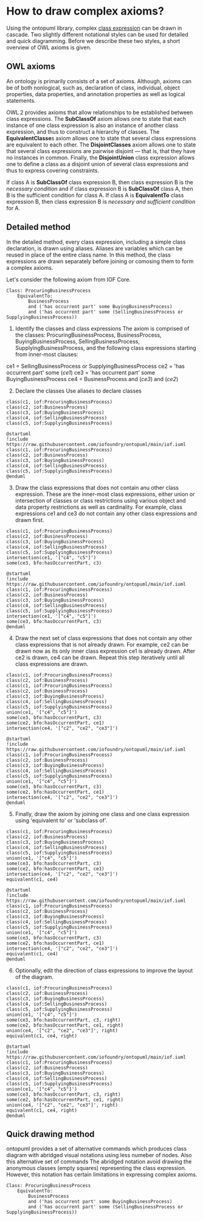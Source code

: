 # How to draw complex axioms?

Using the ontopuml library, complex [class expression](https://www.w3.org/TR/2012/REC-owl2-syntax-20121211/#Class_Expressions) can be drawn in cascade. Two slightly different notational styles can be used for detailed and quick diagramming. Before we describe these two styles, a short overview of OWL axioms is given.

## OWL axioms
An ontology is primarily consists of a set of axioms. Although, axioms can be of both nonlogical, such as, declaration of class, individual, object properties, data properties, and annotation properties as well as logical statements. 

OWL 2 provides axioms that allow relationships to be established between class expressions. The **SubClassOf** axiom allows one to state that each instance of one class expression is also an instance of another class expression, and thus to construct a hierarchy of classes. The **EquivalentClasse**s axiom allows one to state that several class expressions are equivalent to each other. The **DisjointClasses** axiom allows one to state that several class expressions are pairwise disjoint — that is, that they have no instances in common. Finally, the **DisjointUnion** class expression allows one to define a class as a disjoint union of several class expressions and thus to express covering constraints. 

If class A is **SubClassOf** class expression B, then class expression B is the *necessary condition* and if class expression B is **SubClassOf** class A, then B is the sufficient condition for class A. If class A is **EquivalentTo** class expression B, then class expression B is *necessary and sufficient condition* for A.   

## Detailed method
In the detailed method, every class expression, including a simple class declaration, is drawn using aliases. Aliases are variables which can be reused in place of the entire class name. In this method, the class expressions are drawn separately before joining or comosing them to form a complex axioms.

Let's consider the following axiom from IOF Core. 

```
Class: ProcuringBusinessProcess
    EquivalentTo: 
        BusinessProcess
        and ('has occurrent part' some BuyingBusinessProcess)
        and ('has occurrent part' some (SellingBusinessProcess or SupplyingBusinessProcess))
```

1. Identify the classes and class expressions
The axiom is comprised of the classes: ProcuringBusinessProcess, BusinessProcess, BuyingBusinessProcess, SellingBusinessProcess, SupplyingBusinessProcess, and the following class expressions starting from inner-most clauses:

ce1 = SellingBusinessProcess or SupplyingBusinessProcess
ce2 = 'has occurrent part' some (*ce1*)
ce3 = 'has occurrent part' some BuyingBusinessProcess
ce4 = BusinessProcess and (*ce3*) and (*ce2*)

2. Declare the classes
Use aliases to declare classes

```
class(c1, iof:ProcuringBusinessProcess)
class(c2, iof:BusinessProcess)
class(c3, iof:BuyingBusinessProcess)
class(c4, iof:SellingBusinessProcess)
class(c5, iof:SupplyingBusinessProcess)
```

```plantuml
@startuml
!include https://raw.githubusercontent.com/iofoundry/ontopuml/main/iof.iuml
class(c1, iof:ProcuringBusinessProcess)
class(c2, iof:BusinessProcess)
class(c3, iof:BuyingBusinessProcess)
class(c4, iof:SellingBusinessProcess)
class(c5, iof:SupplyingBusinessProcess)
@enduml
```

3. Draw the class expressions that does not contain anu other class expression. These are the inner-most class expressions, either union or intersection of classes or class restrictions using various object and data property restrictions as well as cardinality. For example, class expressions ce1 and ce3 do not contain any other class expressions and drawn first.

```
class(c1, iof:ProcuringBusinessProcess)
class(c2, iof:BusinessProcess)
class(c3, iof:BuyingBusinessProcess)
class(c4, iof:SellingBusinessProcess)
class(c5, iof:SupplyingBusinessProcess)
intersection(ce1, '["c4", "c5"]')
some(ce3, bfo:hasOccurrentPart, c3)
```

```plantuml
@startuml
!include https://raw.githubusercontent.com/iofoundry/ontopuml/main/iof.iuml
class(c1, iof:ProcuringBusinessProcess)
class(c2, iof:BusinessProcess)
class(c3, iof:BuyingBusinessProcess)
class(c4, iof:SellingBusinessProcess)
class(c5, iof:SupplyingBusinessProcess)
intersection(ce1, '["c4", "c5"]')
some(ce3, bfo:hasOccurrentPart, c3)
@enduml
```

4. Draw the next set of class expressions that does not contain any other class expressions that is not already drawn. For example, ce2 can be drawn now as its only inner class expression ce1 is already drawn. After ce2 is drawn, ce4 can be drawn. Repeat this step iteratively until all class expressions are drawn.

```
class(c1, iof:ProcuringBusinessProcess)
class(c2, iof:BusinessProcess)
class(c1, iof:ProcuringBusinessProcess)
class(c2, iof:BusinessProcess)
class(c3, iof:BuyingBusinessProcess)
class(c4, iof:SellingBusinessProcess)
class(c5, iof:SupplyingBusinessProcess)
union(ce1, '["c4", "c5"]')
some(ce3, bfo:hasOccurrentPart, c3)
some(ce2, bfo:hasOccurrentPart, ce1)
intersection(ce4, '["c2", "ce2", "ce3"]')
```

```plantuml
@startuml
!include https://raw.githubusercontent.com/iofoundry/ontopuml/main/iof.iuml
class(c1, iof:ProcuringBusinessProcess)
class(c2, iof:BusinessProcess)
class(c3, iof:BuyingBusinessProcess)
class(c4, iof:SellingBusinessProcess)
class(c5, iof:SupplyingBusinessProcess)
union(ce1, '["c4", "c5"]')
some(ce3, bfo:hasOccurrentPart, c3)
some(ce2, bfo:hasOccurrentPart, ce1)
intersection(ce4, '["c2", "ce2", "ce3"]')
@enduml
```

5. Finally, draw the axiom by joining one class and one class expression using 'equivalent to' or 'subclass of'. 

```
class(c1, iof:ProcuringBusinessProcess)
class(c2, iof:BusinessProcess)
class(c3, iof:BuyingBusinessProcess)
class(c4, iof:SellingBusinessProcess)
class(c5, iof:SupplyingBusinessProcess)
union(ce1, '["c4", "c5"]')
some(ce3, bfo:hasOccurrentPart, c3)
some(ce2, bfo:hasOccurrentPart, ce1)
intersection(ce4, '["c2", "ce2", "ce3"]')
equivalent(c1, ce4)
```

```plantuml
@startuml
!include https://raw.githubusercontent.com/iofoundry/ontopuml/main/iof.iuml
class(c1, iof:ProcuringBusinessProcess)
class(c2, iof:BusinessProcess)
class(c3, iof:BuyingBusinessProcess)
class(c4, iof:SellingBusinessProcess)
class(c5, iof:SupplyingBusinessProcess)
union(ce1, '["c4", "c5"]')
some(ce3, bfo:hasOccurrentPart, c3)
some(ce2, bfo:hasOccurrentPart, ce1)
intersection(ce4, '["c2", "ce2", "ce3"]')
equivalent(c1, ce4)
@enduml
```

6. Optionally, edit the direction of class expressions to improve the layout of the diagram. 

```
class(c1, iof:ProcuringBusinessProcess)
class(c2, iof:BusinessProcess)
class(c3, iof:BuyingBusinessProcess)
class(c4, iof:SellingBusinessProcess)
class(c5, iof:SupplyingBusinessProcess)
union(ce1, '["c4", "c5"]')
some(ce3, bfo:hasOccurrentPart, c3, right)
some(ce2, bfo:hasOccurrentPart, ce1, right)
union(ce4, '["c2", "ce2", "ce3"]', right)
equivalent(c1, ce4, right)
```

```plantuml
@startuml
!include https://raw.githubusercontent.com/iofoundry/ontopuml/main/iof.iuml
class(c1, iof:ProcuringBusinessProcess)
class(c2, iof:BusinessProcess)
class(c3, iof:BuyingBusinessProcess)
class(c4, iof:SellingBusinessProcess)
class(c5, iof:SupplyingBusinessProcess)
union(ce1, '["c4", "c5"]')
some(ce3, bfo:hasOccurrentPart, c3, right)
some(ce2, bfo:hasOccurrentPart, ce1, right)
union(ce4, '["c2", "ce2", "ce3"]', right)
equivalent(c1, ce4, right)
@enduml
```

## Quick drawing method
ontopuml provides a set of alternative commands which produces class diagram with abridged visual notations using less numeber of nodes. Also this alternative set of commands  The abridged notation avoid drawing the anonymous classes (empty squares) representing the class expression. However, this notation has certain limitations in expressing complex axioms. 
 

```
Class: ProcuringBusinessProcess
    EquivalentTo: 
        BusinessProcess
        and ('has occurrent part' some BuyingBusinessProcess)
        and ('has occurrent part' some (SellingBusinessProcess or SupplyingBusinessProcess))
```